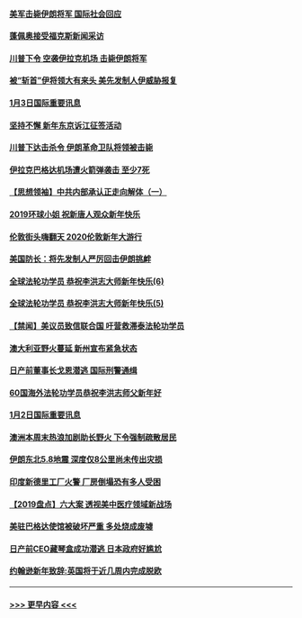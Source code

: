 #### [美军击毙伊朗将军 国际社会回应](../pages/prog202/a102744485.md?t=01040301) 
#### [蓬佩奥接受福克斯新闻采访](../pages/prog202/a102744480.md?t=01040301) 
#### [川普下令 空袭伊拉克机场 击毙伊朗将军](../pages/prog202/a102744470.md?t=01040301) 
#### [被“斩首”伊将领大有来头 美先发制人伊威胁报复](../pages/prog202/a102744454.md?t=01040301) 
#### [1月3日国际重要讯息](../pages/prog202/a102744301.md?t=01040301) 
#### [坚持不懈 新年东京诉江征签活动](../pages/prog202/a102744303.md?t=01040301) 
#### [川普下达击杀令 伊朗革命卫队将领被击毙](../pages/prog202/a102741911.md?t=01040301) 
#### [伊拉克巴格达机场遭火箭弹袭击 至少7死](../pages/prog202/a102744115.md?t=01040301) 
#### [【思想领袖】中共内部承认正走向解体（一）](../pages/prog202/a102744097.md?t=01040301) 
#### [2019环球小姐 祝新唐人观众新年快乐](../pages/prog202/a102744043.md?t=01040301) 
#### [伦敦街头嗨翻天 2020伦敦新年大游行](../pages/prog202/a102743925.md?t=01040301) 
#### [美国防长：将先发制人严厉回击伊朗挑衅](../pages/prog202/a102743930.md?t=01040301) 
#### [全球法轮功学员 恭祝李洪志大师新年快乐(6)](../pages/prog202/a102743899.md?t=01040301) 
#### [全球法轮功学员 恭祝李洪志大师新年快乐(5)](../pages/prog202/a102743766.md?t=01040301) 
#### [【禁闻】美议员致信联合国 吁营救滞泰法轮功学员](../pages/prog202/a102743781.md?t=01040301) 
#### [澳大利亚野火蔓延 新州宣布紧急状态](../pages/prog202/a102743681.md?t=01040301) 
#### [日产前董事长戈恩潜逃 国际刑警通缉](../pages/prog202/a102743676.md?t=01040301) 
#### [60国海外法轮功学员恭祝李洪志师父新年好](../pages/prog202/a102743628.md?t=01040301) 
#### [1月2日国际重要讯息](../pages/prog202/a102743488.md?t=01040301) 
#### [澳洲本周末热浪加剧助长野火 下令强制疏散居民](../pages/prog202/a102743421.md?t=01040301) 
#### [伊朗东北5.8地震 深度仅8公里尚未传出灾损](../pages/prog202/a102743396.md?t=01040301) 
#### [印度新德里工厂火警 厂房倒塌恐有多人受困](../pages/prog202/a102743386.md?t=01040301) 
#### [【2019盘点】六大案 透视美中医疗领域新战场](../pages/prog202/a102743227.md?t=01040301) 
#### [美驻巴格达使馆被破坏严重 多处烧成废墟](../pages/prog202/a102743244.md?t=01040301) 
#### [日产前CEO藏琴盒成功潜逃 日本政府好尴尬](../pages/prog202/a102742937.md?t=01040301) 
#### [约翰逊新年致辞:英国将于近几周内完成脱欧](../pages/prog202/a102742956.md?t=01040301) 

----
#### [ >>> 更早内容 <<< ](../indexes/prog202-earlier.md)
